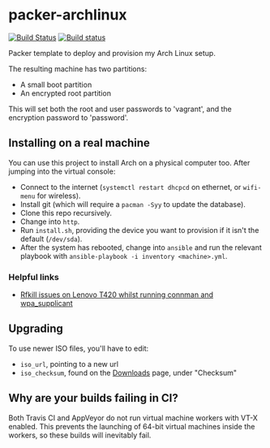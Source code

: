 # packer-archlinux

[![Build Status](https://travis-ci.org/AlexandreCarlton/packer-archlinux.svg?branch=master)](https://travis-ci.org/AlexandreCarlton/packer-archlinux)
[![Build status](https://ci.appveyor.com/api/projects/status/s7tcpanctduykfpn?svg=true)](https://ci.appveyor.com/project/AlexandreCarlton/packer-archlinux)

Packer template to deploy and provision my Arch Linux setup.

The resulting machine has two partitions:

 - A small boot partition
 - An encrypted root partition

This will set both the root and user passwords to 'vagrant', and the encryption password to 'password'.

## Installing on a real machine
You can use this project to install Arch on a physical computer too. After jumping into the virtual console:

 - Connect to the internet (`systemctl restart dhcpcd` on ethernet, or `wifi-menu` for wireless).
 - Install git (which will require a `pacman -Syy` to update the database).
 - Clone this repo recursively.
 - Change into `http`.
 - Run `install.sh`, providing the device you want to provision if it isn't the default (`/dev/sda`).
 - After the system has rebooted, change into `ansible` and run the relevant playbook with `ansible-playbook -i inventory <machine>.yml`.

### Helpful links

 - [Rfkill issues on Lenovo T420 whilst running connman and wpa_supplicant](https://ianweatherhogg.com/tech/2015-08-05-rfkill-connman-enable-wifi.html)

## Upgrading
To use newer ISO files, you'll have to edit:

 - `iso_url`, pointing to a new url
 - `iso_checksum`, found on the [Downloads](https://www.archlinux.org/download/) page, under "Checksum"

## Why are your builds failing in CI?

Both Travis CI and AppVeyor do not run virtual machine workers with VT-X enabled.
This prevents the launching of 64-bit virtual machines inside the workers, so these builds will inevitably fail.